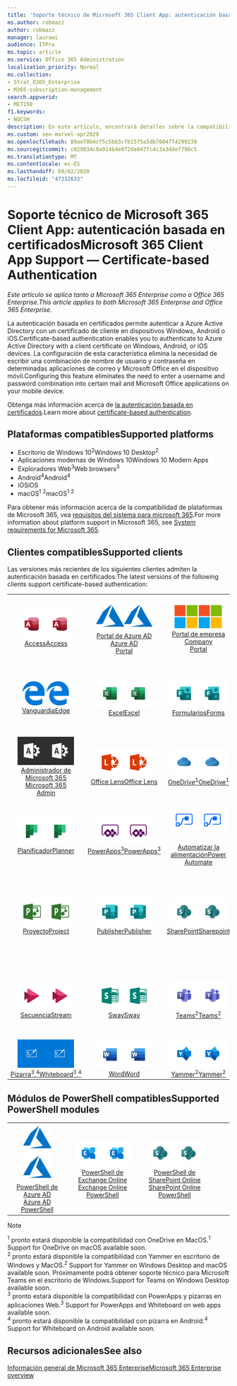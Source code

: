 ```yaml
---
title: 'Soporte técnico de Microsoft 365 Client App: autenticación basada en certificados'
ms.author: robmazz
author: robmazz
manager: laurawi
audience: ITPro
ms.topic: article
ms.service: Office 365 Administration
localization_priority: Normal
ms.collection:
- Strat_O365_Enterprise
- M365-subscription-management
search.appverid:
- MET150
f1.keywords:
- NOCSH
description: En este artículo, encontrará detalles sobre la compatibilidad de la aplicación cliente de Microsoft 365 para la autenticación basada en certificados.
ms.custom: seo-marvel-apr2020
ms.openlocfilehash: 89ae78b4cf5c5bb3cfb1575a5db76047f4299239
ms.sourcegitcommit: c029834c8a914b4e072de847fc4c3a3dde7790c5
ms.translationtype: MT
ms.contentlocale: es-ES
ms.lasthandoff: 09/02/2020
ms.locfileid: "47332633"
---
```

# <a name="microsoft-365-client-app-support--certificate-based-authentication"></a><span data-ttu-id="9f543-103">Soporte técnico de Microsoft 365 Client App: autenticación basada en certificados</span><span class="sxs-lookup"><span data-stu-id="9f543-103">Microsoft 365 Client App Support — Certificate-based Authentication</span></span>

<span data-ttu-id="9f543-104">*Este artículo se aplica tanto a Microsoft 365 Enterprise como a Office 365 Enterprise.*</span><span class="sxs-lookup"><span data-stu-id="9f543-104">*This article applies to both Microsoft 365 Enterprise and Office 365 Enterprise.*</span></span>

<span data-ttu-id="9f543-105">La autenticación basada en certificados permite autenticar a Azure Active Directory con un certificado de cliente en dispositivos Windows, Android o iOS.</span><span class="sxs-lookup"><span data-stu-id="9f543-105">Certificate-based authentication enables you to authenticate to Azure Active Directory with a client certificate on Windows, Android, or iOS devices.</span></span> <span data-ttu-id="9f543-106">La configuración de esta característica elimina la necesidad de escribir una combinación de nombre de usuario y contraseña en determinadas aplicaciones de correo y Microsoft Office en el dispositivo móvil.</span><span class="sxs-lookup"><span data-stu-id="9f543-106">Configuring this feature eliminates the need to enter a username and password combination into certain mail and Microsoft Office applications on your mobile device.</span></span>

<span data-ttu-id="9f543-107">Obtenga más información acerca de [la autenticación basada en certificados](https://docs.microsoft.com/azure/active-directory/authentication/active-directory-certificate-based-authentication-get-started).</span><span class="sxs-lookup"><span data-stu-id="9f543-107">Learn more about [certificate-based authentication](https://docs.microsoft.com/azure/active-directory/authentication/active-directory-certificate-based-authentication-get-started).</span></span>

## <a name="supported-platforms"></a><span data-ttu-id="9f543-108">Plataformas compatibles</span><span class="sxs-lookup"><span data-stu-id="9f543-108">Supported platforms</span></span>

 - <span data-ttu-id="9f543-109">Escritorio de Windows 10<sup>2</sup></span><span class="sxs-lookup"><span data-stu-id="9f543-109">Windows 10 Desktop<sup>2</sup></span></span>
 - <span data-ttu-id="9f543-110">Aplicaciones modernas de Windows 10</span><span class="sxs-lookup"><span data-stu-id="9f543-110">Windows 10 Modern Apps</span></span>
 - <span data-ttu-id="9f543-111">Exploradores Web<sup>3</sup></span><span class="sxs-lookup"><span data-stu-id="9f543-111">Web browsers<sup>3</sup></span></span>
 - <span data-ttu-id="9f543-112">Android<sup>4</sup></span><span class="sxs-lookup"><span data-stu-id="9f543-112">Android<sup>4</sup></span></span>
 - <span data-ttu-id="9f543-113">iOS</span><span class="sxs-lookup"><span data-stu-id="9f543-113">iOS</span></span>
 - <span data-ttu-id="9f543-114">macOS<sup>1</sup> <sup>2</sup></span><span class="sxs-lookup"><span data-stu-id="9f543-114">macOS<sup>1</sup> <sup>2</sup></span></span>

<span data-ttu-id="9f543-115">Para obtener más información acerca de la compatibilidad de plataformas de Microsoft 365, vea [requisitos del sistema para microsoft 365](https://products.office.com/office-system-requirements).</span><span class="sxs-lookup"><span data-stu-id="9f543-115">For more information about platform support in Microsoft 365, see [System requirements for Microsoft 365](https://products.office.com/office-system-requirements).</span></span>

## <a name="supported-clients"></a><span data-ttu-id="9f543-116">Clientes compatibles</span><span class="sxs-lookup"><span data-stu-id="9f543-116">Supported clients</span></span>

<span data-ttu-id="9f543-117">Las versiones más recientes de los siguientes clientes admiten la autenticación basada en certificados:</span><span class="sxs-lookup"><span data-stu-id="9f543-117">The latest versions of the following clients support certificate-based authentication:</span></span>

| | | | | | |
|:---:|:---:|:---:|:---:|:---:|:---:|
| <span data-ttu-id="9f543-118">![Icono de Access](../media/o365-access-64x64.png)</span><span class="sxs-lookup"><span data-stu-id="9f543-118">![Access icon](../media/o365-access-64x64.png)</span></span> <br> [<span data-ttu-id="9f543-119">Access</span><span class="sxs-lookup"><span data-stu-id="9f543-119">Access</span></span>](https://products.office.com/access) | <span data-ttu-id="9f543-120">![Icono de Azure](../media/o365-azure-64x64.png)</span><span class="sxs-lookup"><span data-stu-id="9f543-120">![Azure icon](../media/o365-azure-64x64.png)</span></span> <br> [<span data-ttu-id="9f543-121">Portal de Azure AD <br></span><span class="sxs-lookup"><span data-stu-id="9f543-121">Azure AD <br> Portal </span></span>](https://azure.microsoft.com/features/azure-portal/) | <span data-ttu-id="9f543-122">![Icono del portal de empresa](../media/o365-microsoft-64x64.png)</span><span class="sxs-lookup"><span data-stu-id="9f543-122">![Company portal icon](../media/o365-microsoft-64x64.png)</span></span> <br> [<span data-ttu-id="9f543-123">Portal de empresa <br></span><span class="sxs-lookup"><span data-stu-id="9f543-123">Company <br> Portal </span></span>](https://docs.microsoft.com/intune-user-help/sign-in-to-the-company-portal) | <span data-ttu-id="9f543-124">![Icono de Delve](../media/o365-delve-64x64.png)</span><span class="sxs-lookup"><span data-stu-id="9f543-124">![Delve icon](../media/o365-delve-64x64.png)</span></span> <br> [<span data-ttu-id="9f543-125">Delve</span><span class="sxs-lookup"><span data-stu-id="9f543-125">Delve</span></span>](https://products.office.com/business/intelligent-search) | <span data-ttu-id="9f543-126">![Icono de Dynamics 365](../media/o365-dynamics365-64x64.png)</span><span class="sxs-lookup"><span data-stu-id="9f543-126">![Dynamics 365 icon](../media/o365-dynamics365-64x64.png)</span></span> <br> [<span data-ttu-id="9f543-127">Dynamics 365</span><span class="sxs-lookup"><span data-stu-id="9f543-127">Dynamics 365</span></span>](https://dynamics.microsoft.com) 
| <span data-ttu-id="9f543-128">![Icono de borde](../media/o365-edge-64x64.png)</span><span class="sxs-lookup"><span data-stu-id="9f543-128">![Edge icon](../media/o365-edge-64x64.png)</span></span> <br> [<span data-ttu-id="9f543-129">Vanguardia</span><span class="sxs-lookup"><span data-stu-id="9f543-129">Edge</span></span>](https://www.microsoft.com/windows/microsoft-edge) | <span data-ttu-id="9f543-130">![Icono de Excel](../media/o365-excel-64x64.png)</span><span class="sxs-lookup"><span data-stu-id="9f543-130">![Excel icon](../media/o365-excel-64x64.png)</span></span> <br> [<span data-ttu-id="9f543-131">Excel</span><span class="sxs-lookup"><span data-stu-id="9f543-131">Excel</span></span>](https://products.office.com/excel) | <span data-ttu-id="9f543-132">![Icono de formularios](../media/o365-forms-64x64.png)</span><span class="sxs-lookup"><span data-stu-id="9f543-132">![Forms icon](../media/o365-forms-64x64.png)</span></span> <br> [<span data-ttu-id="9f543-133">Formularios</span><span class="sxs-lookup"><span data-stu-id="9f543-133">Forms</span></span>](https://flow.microsoft.com/connectors/shared_microsoftforms/microsoft-forms/) | <span data-ttu-id="9f543-134">![Icono de Kaizala](../media/o365-kaizala-64x64.png)</span><span class="sxs-lookup"><span data-stu-id="9f543-134">![Kaizala icon](../media/o365-kaizala-64x64.png)</span></span> <br> [<span data-ttu-id="9f543-135">Kaizala</span><span class="sxs-lookup"><span data-stu-id="9f543-135">Kaizala</span></span>](https://products.office.com/en/business/microsoft-kaizala) | <span data-ttu-id="9f543-136">![Icono de Office.com](../media/o365-office-64x64.png)</span><span class="sxs-lookup"><span data-stu-id="9f543-136">![Office.com icon](../media/o365-office-64x64.png)</span></span> <br> [<span data-ttu-id="9f543-137">Office.com</span><span class="sxs-lookup"><span data-stu-id="9f543-137">Office.com</span></span>](https://www.office.com/) 
| <span data-ttu-id="9f543-138">![Icono de Office 365 administrador](../media/o365-o365admin-64x64.png)</span><span class="sxs-lookup"><span data-stu-id="9f543-138">![Office 365 Admin icon](../media/o365-o365admin-64x64.png)</span></span> <br> [<span data-ttu-id="9f543-139">Administrador de Microsoft 365 <br></span><span class="sxs-lookup"><span data-stu-id="9f543-139">Microsoft 365 <br> Admin</span></span>](https://products.office.com/business/manage-office-365-admin-app) | <span data-ttu-id="9f543-140">![Icono de lente](../media/o365-lens-64x64.png)</span><span class="sxs-lookup"><span data-stu-id="9f543-140">![Lens icon](../media/o365-lens-64x64.png)</span></span> <br> [<span data-ttu-id="9f543-141">Office Lens</span><span class="sxs-lookup"><span data-stu-id="9f543-141">Office Lens</span></span>](https://www.microsoft.com/p/office-lens/9wzdncrfj3t8?activetab=pivot%3Aoverviewtab) | <span data-ttu-id="9f543-142">![Icono de OneDrive para la empresa](../media/o365-OneDrive-64x64.png)</span><span class="sxs-lookup"><span data-stu-id="9f543-142">![OneDrive for Business icon](../media/o365-OneDrive-64x64.png)</span></span> <br> [<span data-ttu-id="9f543-143">OneDrive<sup>1</sup></span><span class="sxs-lookup"><span data-stu-id="9f543-143">OneDrive<sup>1</sup></span></span>](https://products.office.com/onedrive-for-business/online-cloud-storage) |  <span data-ttu-id="9f543-144">![Icono de OneNote](../media/o365-OneNote-64x64.png)</span><span class="sxs-lookup"><span data-stu-id="9f543-144">![OneNote icon](../media/o365-OneNote-64x64.png)</span></span> <br> [<span data-ttu-id="9f543-145">OneNote</span><span class="sxs-lookup"><span data-stu-id="9f543-145">OneNote</span></span>](https://products.office.com/onenote) | <span data-ttu-id="9f543-146">![Icono de Outlook](../media/o365-outlook-64x64.png)</span><span class="sxs-lookup"><span data-stu-id="9f543-146">![Outlook icon](../media/o365-outlook-64x64.png)</span></span> <br> [<span data-ttu-id="9f543-147">Outlook</span><span class="sxs-lookup"><span data-stu-id="9f543-147">Outlook</span></span>](https://products.office.com/outlook) 
| <span data-ttu-id="9f543-148">![Icono de Planificador](../media/o365-planner-64x64.png)</span><span class="sxs-lookup"><span data-stu-id="9f543-148">![Planner icon](../media/o365-planner-64x64.png)</span></span> <br> [<span data-ttu-id="9f543-149">Planificador</span><span class="sxs-lookup"><span data-stu-id="9f543-149">Planner</span></span>](https://products.office.com/business/task-management-software) | <span data-ttu-id="9f543-150">![Icono de PowerApps](../media/o365-powerapps-64x64.png)</span><span class="sxs-lookup"><span data-stu-id="9f543-150">![PowerApps icon](../media/o365-powerapps-64x64.png)</span></span> <br> [<span data-ttu-id="9f543-151">PowerApps<sup>3</sup></span><span class="sxs-lookup"><span data-stu-id="9f543-151">PowerApps<sup>3</sup></span></span>](https://powerapps.microsoft.com) | <span data-ttu-id="9f543-152">![Icono de automatización de energía](../media/o365-flow-64x64.png)</span><span class="sxs-lookup"><span data-stu-id="9f543-152">![Power Automate icon](../media/o365-flow-64x64.png)</span></span> <br> [<span data-ttu-id="9f543-153"><br>Automatizar la alimentación</span><span class="sxs-lookup"><span data-stu-id="9f543-153">Power <br> Automate</span></span>](https://flow.microsoft.com) | <span data-ttu-id="9f543-154">![Icono de PowerBI](../media/o365-powerbi-64x64.png)</span><span class="sxs-lookup"><span data-stu-id="9f543-154">![PowerBI icon](../media/o365-powerbi-64x64.png)</span></span> <br> [<span data-ttu-id="9f543-155">Power BI</span><span class="sxs-lookup"><span data-stu-id="9f543-155">Power BI</span></span>](https://powerbi.microsoft.com)| <span data-ttu-id="9f543-156">![Icono de PowerPoint](../media/o365-powerpoint-64x64.png)</span><span class="sxs-lookup"><span data-stu-id="9f543-156">![PowerPoint icon](../media/o365-powerpoint-64x64.png)</span></span> <br> [<span data-ttu-id="9f543-157">PowerPoint</span><span class="sxs-lookup"><span data-stu-id="9f543-157">PowerPoint</span></span>](https://products.office.com/powerpoint) 
| <span data-ttu-id="9f543-158">![Icono de proyecto](../media/o365-project-64x64.png)</span><span class="sxs-lookup"><span data-stu-id="9f543-158">![Project icon](../media/o365-project-64x64.png)</span></span> <br> [<span data-ttu-id="9f543-159">Proyecto</span><span class="sxs-lookup"><span data-stu-id="9f543-159">Project</span></span>](https://products.office.com/project) | <span data-ttu-id="9f543-160">![Icono de Publisher](../media/o365-publisher-64x64.png)</span><span class="sxs-lookup"><span data-stu-id="9f543-160">![Publisher icon](../media/o365-publisher-64x64.png)</span></span> <br> [<span data-ttu-id="9f543-161">Publisher</span><span class="sxs-lookup"><span data-stu-id="9f543-161">Publisher</span></span>](https://products.office.com/publisher) | <span data-ttu-id="9f543-162">![Icono de SharePoint](../media/o365-sharepoint-64x64.png)</span><span class="sxs-lookup"><span data-stu-id="9f543-162">![SharePoint icon](../media/o365-sharepoint-64x64.png)</span></span> <br> [<span data-ttu-id="9f543-163">SharePoint</span><span class="sxs-lookup"><span data-stu-id="9f543-163">Sharepoint</span></span>](https://products.office.com/sharepoint) | <span data-ttu-id="9f543-164">![Icono de Skype Empresarial](../media/o365-skypeforbusiness-64x64.png)</span><span class="sxs-lookup"><span data-stu-id="9f543-164">![Skype for Business icon](../media/o365-skypeforbusiness-64x64.png)</span></span> <br> [<span data-ttu-id="9f543-165">Skype <br> empresarial</span><span class="sxs-lookup"><span data-stu-id="9f543-165">Skype for <br> Business</span></span>](https://www.skype.com/business/) | <span data-ttu-id="9f543-166">![Icono de notas adhesivas](../media/o365-stickynotes-64x64.png)</span><span class="sxs-lookup"><span data-stu-id="9f543-166">![Sticky Notes icon](../media/o365-stickynotes-64x64.png)</span></span> <br> [<span data-ttu-id="9f543-167">Notas rápidas</span><span class="sxs-lookup"><span data-stu-id="9f543-167">Sticky Notes</span></span>](https://www.microsoft.com/p/microsoft-sticky-notes/9nblggh4qghw) 
| <span data-ttu-id="9f543-168">![Icono de secuencia](../media/o365-stream-64x64.png)</span><span class="sxs-lookup"><span data-stu-id="9f543-168">![Stream icon](../media/o365-stream-64x64.png)</span></span> <br> [<span data-ttu-id="9f543-169">Secuencia</span><span class="sxs-lookup"><span data-stu-id="9f543-169">Stream</span></span>](https://stream.microsoft.com) | <span data-ttu-id="9f543-170">![Icono de Sway](../media/o365-sway-64x64.png)</span><span class="sxs-lookup"><span data-stu-id="9f543-170">![Sway icon](../media/o365-sway-64x64.png)</span></span> <br> [<span data-ttu-id="9f543-171">Sway</span><span class="sxs-lookup"><span data-stu-id="9f543-171">Sway</span></span>](https://sway.com) | <span data-ttu-id="9f543-172">![Icono de Teams](../media/o365-teams-64x64.png)</span><span class="sxs-lookup"><span data-stu-id="9f543-172">![Teams icon](../media/o365-teams-64x64.png)</span></span> <br> [<span data-ttu-id="9f543-173">Teams<sup>2</sup></span><span class="sxs-lookup"><span data-stu-id="9f543-173">Teams<sup>2</sup></span></span>](https://products.office.com/microsoft-teams/group-chat-software) | <span data-ttu-id="9f543-174">![Icono de tareas pendientes](../media/o365-todo-64x64.png)</span><span class="sxs-lookup"><span data-stu-id="9f543-174">![To Do icon](../media/o365-todo-64x64.png)</span></span> <br> [<span data-ttu-id="9f543-175">Acciones que realizar</span><span class="sxs-lookup"><span data-stu-id="9f543-175">To Do</span></span>](https://todo.microsoft.com) | <span data-ttu-id="9f543-176">![Icono de Visio](../media/o365-visio-64x64.png)</span><span class="sxs-lookup"><span data-stu-id="9f543-176">![Visio icon](../media/o365-visio-64x64.png)</span></span> <br> [<span data-ttu-id="9f543-177">Visio</span><span class="sxs-lookup"><span data-stu-id="9f543-177">Visio</span></span>](https://products.office.com/visio/flowchart-software) 
| <span data-ttu-id="9f543-178">![Icono de pizarra](../media/o365-whiteboard-64x64.png)</span><span class="sxs-lookup"><span data-stu-id="9f543-178">![Whiteboard icon](../media/o365-whiteboard-64x64.png)</span></span> <br> [<span data-ttu-id="9f543-179">Pizarra<sup>3</sup>,<sup>4</sup></span><span class="sxs-lookup"><span data-stu-id="9f543-179">Whiteboard<sup>3</sup>,<sup>4</sup></span></span>](https://whiteboard.microsoft.com/) | <span data-ttu-id="9f543-180">![Icono de Word](../media/o365-word-64x64.png)</span><span class="sxs-lookup"><span data-stu-id="9f543-180">![Word icon](../media/o365-word-64x64.png)</span></span> <br> [<span data-ttu-id="9f543-181">Word</span><span class="sxs-lookup"><span data-stu-id="9f543-181">Word</span></span>](https://products.office.com/word) | <span data-ttu-id="9f543-182">![Icono de Yammer](../media/o365-yammer-64x64.png)</span><span class="sxs-lookup"><span data-stu-id="9f543-182">![Yammer icon](../media/o365-yammer-64x64.png)</span></span> <br> [<span data-ttu-id="9f543-183">Yammer<sup>2</sup></span><span class="sxs-lookup"><span data-stu-id="9f543-183">Yammer<sup>2</sup></span></span>](https://products.office.com/yammer/yammer-overview) |

## <a name="supported-powershell-modules"></a><span data-ttu-id="9f543-184">Módulos de PowerShell compatibles</span><span class="sxs-lookup"><span data-stu-id="9f543-184">Supported PowerShell modules</span></span>

| | | | | | |
|:---:|:---:|:---:|:---:|:---:|:---:|
| <span data-ttu-id="9f543-185">![Icono de Azure](../media/o365-azure-64x64.png)</span><span class="sxs-lookup"><span data-stu-id="9f543-185">![Azure icon](../media/o365-azure-64x64.png)</span></span> <br> [<span data-ttu-id="9f543-186">PowerShell de Azure AD <br></span><span class="sxs-lookup"><span data-stu-id="9f543-186">Azure AD <br> PowerShell</span></span>](https://docs.microsoft.com/powershell/azure/active-directory/overview?view=azureadps-2.0) | <span data-ttu-id="9f543-187">![Icono de Exchange](../media/o365-exchange-64x64.png)</span><span class="sxs-lookup"><span data-stu-id="9f543-187">![Exchange icon](../media/o365-exchange-64x64.png)</span></span> <br> [<span data-ttu-id="9f543-188">PowerShell de Exchange Online <br></span><span class="sxs-lookup"><span data-stu-id="9f543-188">Exchange Online <br> PowerShell</span></span>](https://docs.microsoft.com/powershell/exchange/exchange-online/exchange-online-powershell?view=exchange-ps) | <span data-ttu-id="9f543-189">![Icono de SharePoint](../media/o365-sharepoint-64x64.png)</span><span class="sxs-lookup"><span data-stu-id="9f543-189">![SharePoint icon](../media/o365-sharepoint-64x64.png)</span></span> <br> [<span data-ttu-id="9f543-190">PowerShell de SharePoint Online <br></span><span class="sxs-lookup"><span data-stu-id="9f543-190">SharePoint Online <br> PowerShell</span></span>](https://docs.microsoft.com/powershell/sharepoint/sharepoint-online/connect-sharepoint-online)

> [!NOTE]
> <span data-ttu-id="9f543-191"><sup>1</sup> pronto estará disponible la compatibilidad con OneDrive en MacOS.</span><span class="sxs-lookup"><span data-stu-id="9f543-191"><sup>1</sup> Support for OneDrive on macOS available soon.</span></span> <br>
> <span data-ttu-id="9f543-192"><sup>2</sup> pronto estará disponible la compatibilidad con Yammer en escritorio de Windows y MacOS.</span><span class="sxs-lookup"><span data-stu-id="9f543-192"><sup>2</sup> Support for Yammer on Windows Desktop and macOS available soon.</span></span> <span data-ttu-id="9f543-193">Próximamente podrá obtener soporte técnico para Microsoft Teams en el escritorio de Windows.</span><span class="sxs-lookup"><span data-stu-id="9f543-193">Support for Teams on Windows Desktop available soon.</span></span><br>
> <span data-ttu-id="9f543-194"><sup>3</sup> pronto estará disponible la compatibilidad con PowerApps y pizarras en aplicaciones Web.</span><span class="sxs-lookup"><span data-stu-id="9f543-194"><sup>3</sup> Support for PowerApps and Whiteboard on web apps available soon.</span></span> <br>
> <span data-ttu-id="9f543-195"><sup>4</sup> pronto estará disponible la compatibilidad con pizarra en Android.</span><span class="sxs-lookup"><span data-stu-id="9f543-195"><sup>4</sup> Support for Whiteboard on Android available soon.</span></span>

## <a name="see-also"></a><span data-ttu-id="9f543-196">Recursos adicionales</span><span class="sxs-lookup"><span data-stu-id="9f543-196">See also</span></span>

[<span data-ttu-id="9f543-197">Información general de Microsoft 365 Enterprise</span><span class="sxs-lookup"><span data-stu-id="9f543-197">Microsoft 365 Enterprise overview</span></span>](microsoft-365-overview.md)
